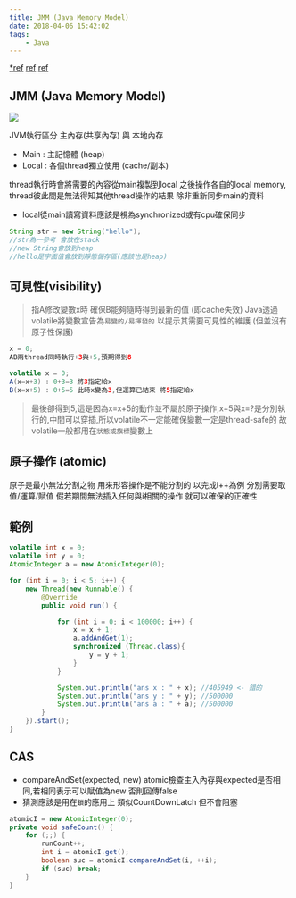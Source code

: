 ```yaml
---
title: JMM (Java Memory Model)
date: 2018-04-06 15:42:02
tags:
    - Java
---
```


[*ref](http://wiki.jikexueyuan.com/project/java-concurrent/java-memory-model.html) [ref](https://blog.csdn.net/qq_33689414/article/details/73527438) [ref](https://medium.com/@kevingyc/java-java-thread-model-memory-model-22692fc08671)

## JMM (Java Memory Model)

![](https://cdn-images-1.medium.com/max/1600/1*X01rfvldaQ5K0lZwQyvIFg.png)

JVM執行區分 主內存(共享內存) 與 本地內存

- Main : 主記憶體 (heap)
- Local : 各個thread獨立使用 (cache/副本)

thread執行時會將需要的內容從main複製到local 之後操作各自的local memory, thread彼此間是無法得知其他thread操作的結果 除非重新同步main的資料

- local從main讀寫資料應該是視為synchronized或有cpu確保同步

```java
String str = new String("hello");
//str為一參考 會放在stack
//new String會放到heap
//hello是字面值會放到靜態儲存區(應該也是heap)
```
## 可見性(visibility)
> 指A修改變數x時 確保B能夠隨時得到最新的值 (即cache失效)
> Java透過volatile將變數宣告為`易變的/易揮發的` 以提示其需要可見性的維護 (但並沒有原子性保護)

```java
x = 0;
AB兩thread同時執行+3與+5,預期得到8

volatile x = 0;
A(x=x+3) : 0+3=3 將3指定給x
B(x=x+5) : 0+5=5 此時x變為3,但運算已結束 將5指定給x
```
> 最後卻得到5,這是因為x=x+5的動作並不屬於原子操作,x+5與x=?是分別執行的,中間可以穿插,所以volatile不一定能確保變數一定是thread-safe的
> 故volatile一般都用在`狀態或旗標`變數上

## 原子操作 (atomic)
原子是最小無法分割之物 用來形容操作是不能分割的 以完成i++為例 分別需要取值/運算/賦值 假若期間無法插入任何與i相關的操作 就可以確保i的正確性

## 範例

```java
volatile int x = 0;
volatile int y = 0;
AtomicInteger a = new AtomicInteger(0);

for (int i = 0; i < 5; i++) {
    new Thread(new Runnable() {
        @Override
        public void run() {

            for (int i = 0; i < 100000; i++) {
                x = x + 1;
                a.addAndGet(1);
                synchronized (Thread.class){
                    y = y + 1;
                }
            }

            System.out.println("ans x : " + x); //405949 <- 錯的
            System.out.println("ans y : " + y); //500000
            System.out.println("ans a : " + a); //500000
        }
    }).start();
}
```

## CAS

- compareAndSet(expected, new) atomic檢查主入內存與expected是否相同,若相同表示可以賦值為new 否則回傳false
- 猜測應該是用在`鎖`的應用上 類似CountDownLatch 但不會阻塞

```java
atomicI = new AtomicInteger(0);
private void safeCount() {
    for (;;) {
        runCount++;
        int i = atomicI.get();
        boolean suc = atomicI.compareAndSet(i, ++i);
        if (suc) break;
    }
}
```